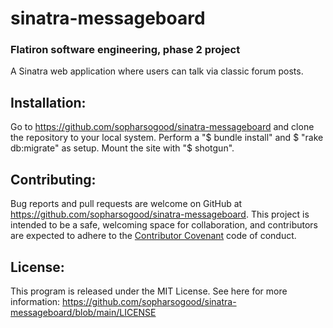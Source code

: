 # sinatra-messageboard
### Flatiron software engineering, phase 2 project

A Sinatra web application where users can talk via classic forum posts.

## Installation:

Go to https://github.com/sopharsogood/sinatra-messageboard and clone the repository to your local system. Perform a "$ bundle install" and $ "rake db:migrate" as setup. Mount the site with "$ shotgun".

## Contributing:

Bug reports and pull requests are welcome on GitHub at https://github.com/sopharsogood/sinatra-messageboard. This project is intended to be a safe, welcoming space for collaboration, and contributors are expected to adhere to the [Contributor Covenant](contributor-covenant.org) code of conduct.

## License:

This program is released under the MIT License. See here for more information:
https://github.com/sopharsogood/sinatra-messageboard/blob/main/LICENSE